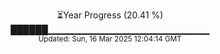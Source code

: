 <p align="center">
⏳Year Progress (20.41 %)<br>
██████▁▁▁▁▁▁▁▁▁▁▁▁▁▁▁▁▁▁▁▁▁▁▁▁ <br>
<sub>Updated: Sun, 16 Mar 2025 12:04:14 GMT</sub>
</p>

